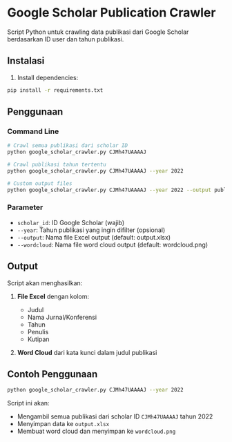 # Google Scholar Publication Crawler

Script Python untuk crawling data publikasi dari Google Scholar berdasarkan ID user dan tahun publikasi.

## Instalasi

1. Install dependencies:
```bash
pip install -r requirements.txt
```

## Penggunaan

### Command Line
```bash
# Crawl semua publikasi dari scholar ID
python google_scholar_crawler.py CJMh47UAAAAJ

# Crawl publikasi tahun tertentu
python google_scholar_crawler.py CJMh47UAAAAJ --year 2022

# Custom output files
python google_scholar_crawler.py CJMh47UAAAAJ --year 2022 --output publications_2022.xlsx --wordcloud wordcloud_2022.png
```

### Parameter
- `scholar_id`: ID Google Scholar (wajib)
- `--year`: Tahun publikasi yang ingin difilter (opsional)
- `--output`: Nama file Excel output (default: output.xlsx)
- `--wordcloud`: Nama file word cloud output (default: wordcloud.png)

## Output

Script akan menghasilkan:
1. **File Excel** dengan kolom:
   - Judul
   - Nama Jurnal/Konferensi
   - Tahun
   - Penulis
   - Kutipan

2. **Word Cloud** dari kata kunci dalam judul publikasi

## Contoh Penggunaan

```bash
python google_scholar_crawler.py CJMh47UAAAAJ --year 2022
```

Script ini akan:
- Mengambil semua publikasi dari scholar ID `CJMh47UAAAAJ` tahun 2022
- Menyimpan data ke `output.xlsx`
- Membuat word cloud dan menyimpan ke `wordcloud.png`